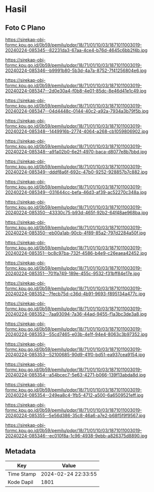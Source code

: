 # Hasil

## Foto C Plano

https://sirekap-obj-formc.kpu.go.id/0b59/pemilu/pdpr/18/71/01/10/03/1871011003019-20240224-085345--82231da3-67aa-4ce4-b76d-4645c6bb2f4b.jpg

https://sirekap-obj-formc.kpu.go.id/0b59/pemilu/pdpr/18/71/01/10/03/1871011003019-20240224-085346--b9991b80-5b3d-4a7a-8752-7f41256804e6.jpg

https://sirekap-obj-formc.kpu.go.id/0b59/pemilu/pdpr/18/71/01/10/03/1871011003019-20240224-085347--2d0e30a4-f0b8-4e01-85dc-8e46d41e1c49.jpg

https://sirekap-obj-formc.kpu.go.id/0b59/pemilu/pdpr/18/71/01/10/03/1871011003019-20240224-085347--04d4448c-0144-40c2-a92a-7934a3b79f5b.jpg

https://sirekap-obj-formc.kpu.go.id/0b59/pemilu/pdpr/18/71/01/10/03/1871011003019-20240224-085348--1449916b-2774-4064-a268-cb1059806902.jpg

https://sirekap-obj-formc.kpu.go.id/0b59/pemilu/pdpr/18/71/01/10/03/1871011003019-20240224-085348--a91a02b0-6e2f-4970-baca-d8077e8b7bbd.jpg

https://sirekap-obj-formc.kpu.go.id/0b59/pemilu/pdpr/18/71/01/10/03/1871011003019-20240224-085349--dddf8a6f-692c-47b0-9252-928857b7c882.jpg

https://sirekap-obj-formc.kpu.go.id/0b59/pemilu/pdpr/18/71/01/10/03/1871011003019-20240224-085349--031644cc-befa-46d3-af39-ac52270c348a.jpg

https://sirekap-obj-formc.kpu.go.id/0b59/pemilu/pdpr/18/71/01/10/03/1871011003019-20240224-085350--43330c75-b93d-465f-92b2-64f48ae968ba.jpg

https://sirekap-obj-formc.kpu.go.id/0b59/pemilu/pdpr/18/71/01/10/03/1871011003019-20240224-085350--eb00a1ab-90cb-4f89-85a2-797d2284a50f.jpg

https://sirekap-obj-formc.kpu.go.id/0b59/pemilu/pdpr/18/71/01/10/03/1871011003019-20240224-085351--bc8c97ba-732f-4586-b4e9-c26eaea42452.jpg

https://sirekap-obj-formc.kpu.go.id/0b59/pemilu/pdpr/18/71/01/10/03/1871011003019-20240224-085351--701fa749-189e-455c-9532-f31bff84e17e.jpg

https://sirekap-obj-formc.kpu.go.id/0b59/pemilu/pdpr/18/71/01/10/03/1871011003019-20240224-085352--7fecb75d-c36d-4b91-9693-f895134a477c.jpg

https://sirekap-obj-formc.kpu.go.id/0b59/pemilu/pdpr/18/71/01/10/03/1871011003019-20240224-085352--7aa93094-7a36-44ad-9455-f1a3bc3de3a8.jpg

https://sirekap-obj-formc.kpu.go.id/0b59/pemilu/pdpr/18/71/01/10/03/1871011003019-20240224-085353--55cd7465-e03b-4e1f-94e4-8063c3b97352.jpg

https://sirekap-obj-formc.kpu.go.id/0b59/pemilu/pdpr/18/71/01/10/03/1871011003019-20240224-085353--52100685-90d9-41f0-bd51-ea937cea9154.jpg

https://sirekap-obj-formc.kpu.go.id/0b59/pemilu/pdpr/18/71/01/10/03/1871011003019-20240224-085354--a54bcec7-5e63-4271-b066-139f13abda8d.jpg

https://sirekap-obj-formc.kpu.go.id/0b59/pemilu/pdpr/18/71/01/10/03/1871011003019-20240224-085354--249ea8c4-1fb5-4712-a500-6a6509521eff.jpg

https://sirekap-obj-formc.kpu.go.id/0b59/pemilu/pdpr/18/71/01/10/03/1871011003019-20240224-085355--5e56d386-35c8-46a6-a7e2-b68f5f9f9567.jpg

https://sirekap-obj-formc.kpu.go.id/0b59/pemilu/pdpr/18/71/01/10/03/1871011003019-20240224-085346--ec010f8a-1c96-4938-9ebb-a826375d8890.jpg


## Metadata

| Key        | Value               |
| ---------- | ------------------- |
| Time Stamp | 2024-02-24 22:33:55 |
| Kode Dapil | 1801                |



